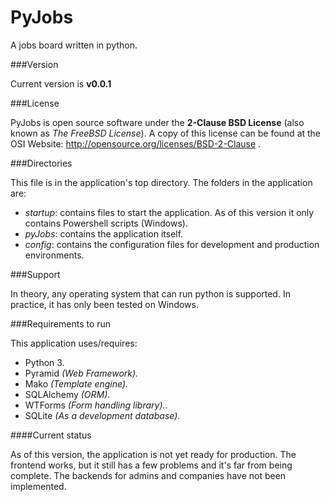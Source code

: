 PyJobs
=======

A jobs board written in python.

###Version


Current version is **v0.0.1**

###License


PyJobs is open source software under the **2-Clause BSD License** (also known as *The FreeBSD License*). 
A copy of this license can be found at the OSI Website: http://opensource.org/licenses/BSD-2-Clause . 

###Directories


This file is in the application's top directory. 
The folders in the application are: 

- *startup*: contains files to start the application. As of this version it only contains Powershell scripts (Windows).
- *pyJobs*: contains the application itself. 
- *config*: contains the configuration files for development and production environments. 

###Support


In theory, any operating system that can run python is supported. 
In practice, it has only been tested on Windows. 

###Requirements to run


This application uses/requires:

- Python 3.
- Pyramid *(Web Framework).*
- Mako *(Template engine).*
- SQLAlchemy *(ORM)*.
- WTForms *(Form handling library).*.
- SQLite *(As a development database)*.

####Current status


As of this version, the application is not yet ready for production. The frontend works, but it still has
a few problems and it's far from being complete. The backends for admins and companies have not been implemented.

